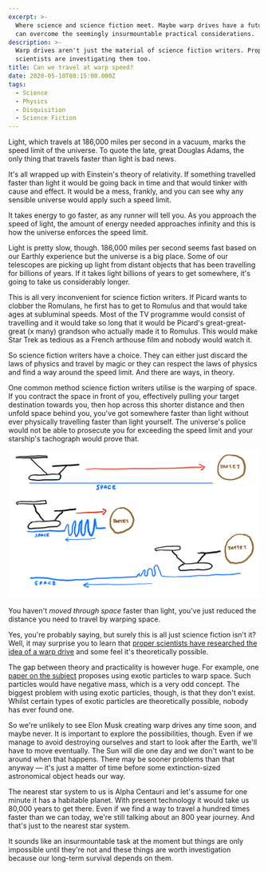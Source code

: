 ```yaml
---
excerpt: >-
  Where science and science fiction meet. Maybe warp drives have a future if we
  can overcome the seemingly insurmountable practical considerations.
description: >-
  Warp drives aren't just the material of science fiction writers. Proper
  scientists are investigating them too.
title: Can we travel at warp speed?
date: 2020-05-10T08:15:00.000Z
tags:
  - Science
  - Physics
  - Disquisition
  - Science Fiction
---
```

Light, which travels at 186,000 miles per second in a vacuum, marks the speed limit of the universe. To quote the late, great Douglas Adams, the only thing that travels faster than light is bad news.

It's all wrapped up with Einstein's theory of relativity. If something travelled faster than light it would be going back in time and that would tinker with cause and effect. It would be a mess, frankly, and you can see why any sensible universe would apply such a speed limit.

It takes energy to go faster, as any runner will tell you. As you approach the speed of light, the amount of energy needed approaches infinity and this is how the universe enforces the speed limit.

Light is pretty slow, though. 186,000 miles per second seems fast based on our Earthly experience but the universe is a big place. Some of our telescopes are picking up light from distant objects that has been travelling for billions of years. If it takes light billions of years to get somewhere, it's going to take us considerably longer.

This is all very inconvenient for science fiction writers. If Picard wants to clobber the Romulans, he first has to get to Romulus and that would take ages at subluminal speeds. Most of the TV programme would consist of travelling and it would take so long that it would be Picard's great-great-great (x many) grandson who actually made it to Romulus. This would make Star Trek as tedious as a French arthouse film and nobody would watch it.

So science fiction writers have a choice. They can either just discard the laws of physics and travel by magic or they can respect the laws of physics and find a way around the speed limit. And there are ways, in theory.

One common method science fiction writers utilise is the warping of space. If you contract the space in front of you, effectively pulling your target destination towards you, then hop across this shorter distance and then unfold space behind you, you've got somewhere faster than light without ever physically travelling faster than light yourself. The universe's police would not be able to prosecute you for exceeding the speed limit and your starship's tachograph would prove that. 

![Illustration of how a warp drive might work.](/assets/images/posts/2020/05/2020-05-10-warp-drive.png "caption=A warp drive might contract space in front of a starship and then expand it behind.|title=A warp drive might contract space in front of a starship and then expand it behind.|@itemprop=image")

You haven't *moved through space* faster than light, you've just reduced the distance you need to travel by warping space.

Yes, you're probably saying, but surely this is all just science fiction isn't it? Well, it may surprise you to learn that [proper scientists have researched the idea of a warp drive](https://www.uah.edu/news/news/standing-room-only-crowd-engages-in-student-s-warp-drive-theory-speech) and some feel it's theoretically possible.

The gap between theory and practicality is however huge. For example, one [paper on the subject](https://iopscience.iop.org/article/10.1088/0264-9381/11/5/001) proposes using exotic particles to warp space. Such particles would have negative mass, which is a very odd concept. The biggest problem with using exotic particles, though, is that they don't exist. Whilst certain types of exotic particles are theoretically possible, nobody has ever found one.

So we're unlikely to see Elon Musk creating warp drives any time soon, and maybe never. It is important to explore the possibilities, though. Even if we manage to avoid destroying ourselves and start to look after the Earth, we'll have to move eventually. The Sun will die one day and we don't want to be around when that happens. There may be sooner problems than that anyway — it's just a matter of time before some extinction-sized astronomical object heads our way. 

The nearest star system to us is Alpha Centauri and let's assume for one minute it has a habitable planet. With present technology it would take us 80,000 years to get there. Even if we find a way to travel a hundred times faster than we can today, we're still talking about an 800 year journey. And that's just to the nearest star system.

It sounds like an insurmountable task at the moment but things are only impossible until they're not and these things are worth investigation because our long-term survival depends on them.

